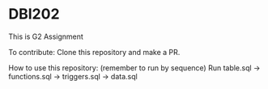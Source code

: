 # DBI202

This is G2 Assignment

To contribute:
Clone this repository and make a PR.

How to use this repository:
(remember to run by sequence)
Run table.sql -> functions.sql -> triggers.sql -> data.sql
